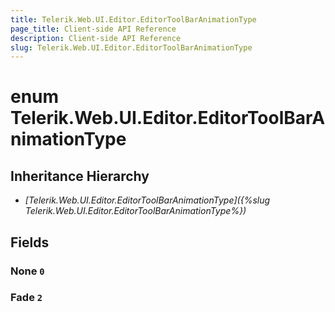 ```yaml
---
title: Telerik.Web.UI.Editor.EditorToolBarAnimationType
page_title: Client-side API Reference
description: Client-side API Reference
slug: Telerik.Web.UI.Editor.EditorToolBarAnimationType
---
```


# enum Telerik.Web.UI.Editor.EditorToolBarAnimationType

## Inheritance Hierarchy

* *[Telerik.Web.UI.Editor.EditorToolBarAnimationType]({%slug Telerik.Web.UI.Editor.EditorToolBarAnimationType%})*

## Fields

### None `0`

### Fade `2`


